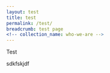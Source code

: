 ```yaml
---
layout: test
title: test
permalink: /test/
breadcrumb: test page
<!-- collection_name: who-we-are -->
---
```

Test

sdkfskjdf

<!-- test.yml --> 
